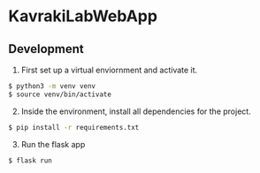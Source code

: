 # KavrakiLabWebApp


## Development
1. First set up a virtual enviornment and activate it.
```bash
$ python3 -m venv venv
$ source venv/bin/activate
```
2. Inside the environment, install all dependencies for the project.
```bash
$ pip install -r requirements.txt
```
3. Run the flask app
```bash
$ flask run
```
